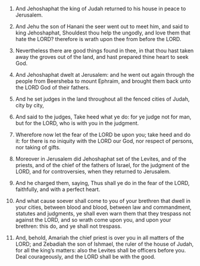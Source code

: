 1. And Jehoshaphat the king of Judah returned to his house in peace
to Jerusalem.

2. And Jehu the son of Hanani the seer went out to meet him, and
said to king Jehoshaphat, Shouldest thou help the ungodly, and love
them that hate the LORD? therefore is wrath upon thee from before the
LORD.

3. Nevertheless there are good things found in thee, in that thou
hast taken away the groves out of the land, and hast prepared thine
heart to seek God.

4. And Jehoshaphat dwelt at Jerusalem: and he went out again through
the people from Beersheba to mount Ephraim, and brought them back unto
the LORD God of their fathers.

5. And he set judges in the land throughout all the fenced cities of
Judah, city by city,

6. And said to the judges, Take heed what ye
do: for ye judge not for man, but for the LORD, who is with you in the
judgment.

7. Wherefore now let the fear of the LORD be upon you; take heed and
do it: for there is no iniquity with the LORD our God, nor respect of
persons, nor taking of gifts.

8. Moreover in Jerusalem did Jehoshaphat set of the Levites, and of
the priests, and of the chief of the fathers of Israel, for the
judgment of the LORD, and for controversies, when they returned to
Jerusalem.

9. And he charged them, saying, Thus shall ye do in the fear of the
LORD, faithfully, and with a perfect heart.

10. And what cause soever shall come to you of your brethren that
dwell in your cities, between blood and blood, between law and
commandment, statutes and judgments, ye shall even warn them that they
trespass not against the LORD, and so wrath come upon you, and upon
your brethren: this do, and ye shall not trespass.

11. And, behold, Amariah the chief priest is over you in all matters
of the LORD; and Zebadiah the son of Ishmael, the ruler of the house
of Judah, for all the king’s matters: also the Levites shall be
officers before you. Deal courageously, and the LORD shall be with the
good.